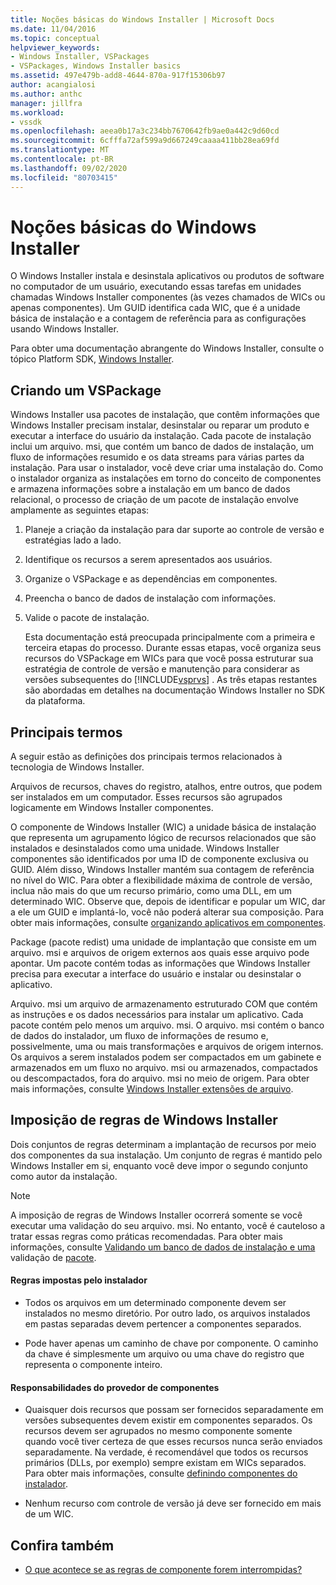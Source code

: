 ```yaml
---
title: Noções básicas do Windows Installer | Microsoft Docs
ms.date: 11/04/2016
ms.topic: conceptual
helpviewer_keywords:
- Windows Installer, VSPackages
- VSPackages, Windows Installer basics
ms.assetid: 497e479b-add8-4644-870a-917f15306b97
author: acangialosi
ms.author: anthc
manager: jillfra
ms.workload:
- vssdk
ms.openlocfilehash: aeea0b17a3c234bb7670642fb9ae0a442c9d60cd
ms.sourcegitcommit: 6cfffa72af599a9d667249caaaa411bb28ea69fd
ms.translationtype: MT
ms.contentlocale: pt-BR
ms.lasthandoff: 09/02/2020
ms.locfileid: "80703415"
---
```

# <a name="windows-installer-basics"></a>Noções básicas do Windows Installer
O Windows Installer instala e desinstala aplicativos ou produtos de software no computador de um usuário, executando essas tarefas em unidades chamadas Windows Installer componentes (às vezes chamados de WICs ou apenas componentes). Um GUID identifica cada WIC, que é a unidade básica de instalação e a contagem de referência para as configurações usando Windows Installer.

 Para obter uma documentação abrangente do Windows Installer, consulte o tópico Platform SDK, [Windows Installer](/previous-versions/2kt85ked(v=vs.120)).

## <a name="authoring-a-vspackage"></a>Criando um VSPackage
 Windows Installer usa pacotes de instalação, que contêm informações que Windows Installer precisam instalar, desinstalar ou reparar um produto e executar a interface do usuário da instalação. Cada pacote de instalação inclui um arquivo. msi, que contém um banco de dados de instalação, um fluxo de informações resumido e os data streams para várias partes da instalação. Para usar o instalador, você deve criar uma instalação do. Como o instalador organiza as instalações em torno do conceito de componentes e armazena informações sobre a instalação em um banco de dados relacional, o processo de criação de um pacote de instalação envolve amplamente as seguintes etapas:

1. Planeje a criação da instalação para dar suporte ao controle de versão e estratégias lado a lado.

2. Identifique os recursos a serem apresentados aos usuários.

3. Organize o VSPackage e as dependências em componentes.

4. Preencha o banco de dados de instalação com informações.

5. Valide o pacote de instalação.

   Esta documentação está preocupada principalmente com a primeira e terceira etapas do processo. Durante essas etapas, você organiza seus recursos do VSPackage em WICs para que você possa estruturar sua estratégia de controle de versão e manutenção para considerar as versões subsequentes do [!INCLUDE[vsprvs](../../code-quality/includes/vsprvs_md.md)] . As três etapas restantes são abordadas em detalhes na documentação Windows Installer no SDK da plataforma.

## <a name="key-terms"></a>Principais termos
 A seguir estão as definições dos principais termos relacionados à tecnologia de Windows Installer.

 Arquivos de recursos, chaves do registro, atalhos, entre outros, que podem ser instalados em um computador. Esses recursos são agrupados logicamente em Windows Installer componentes.

 O componente de Windows Installer (WIC) a unidade básica de instalação que representa um agrupamento lógico de recursos relacionados que são instalados e desinstalados como uma unidade. Windows Installer componentes são identificados por uma ID de componente exclusiva ou GUID. Além disso, Windows Installer mantém sua contagem de referência no nível do WIC. Para obter a flexibilidade máxima de controle de versão, inclua não mais do que um recurso primário, como uma DLL, em um determinado WIC. Observe que, depois de identificar e popular um WIC, dar a ele um GUID e implantá-lo, você não poderá alterar sua composição. Para obter mais informações, consulte [organizando aplicativos em componentes](/windows/desktop/Msi/organizing-applications-into-components).

 Package (pacote redist) uma unidade de implantação que consiste em um arquivo. msi e arquivos de origem externos aos quais esse arquivo pode apontar. Um pacote contém todas as informações que Windows Installer precisa para executar a interface do usuário e instalar ou desinstalar o aplicativo.

 Arquivo. msi um arquivo de armazenamento estruturado COM que contém as instruções e os dados necessários para instalar um aplicativo. Cada pacote contém pelo menos um arquivo. msi. O arquivo. msi contém o banco de dados do instalador, um fluxo de informações de resumo e, possivelmente, uma ou mais transformações e arquivos de origem internos. Os arquivos a serem instalados podem ser compactados em um gabinete e armazenados em um fluxo no arquivo. msi ou armazenados, compactados ou descompactados, fora do arquivo. msi no meio de origem. Para obter mais informações, consulte [Windows Installer extensões de arquivo](/windows/desktop/Msi/windows-installer-file-extensions).

## <a name="windows-installer-rules-enforcement"></a>Imposição de regras de Windows Installer
 Dois conjuntos de regras determinam a implantação de recursos por meio dos componentes da sua instalação. Um conjunto de regras é mantido pelo Windows Installer em si, enquanto você deve impor o segundo conjunto como autor da instalação.

> [!NOTE]
> A imposição de regras de Windows Installer ocorrerá somente se você executar uma validação do seu arquivo. msi. No entanto, você é cauteloso a tratar essas regras como práticas recomendadas. Para obter mais informações, consulte [Validando um banco de dados de instalação e uma](/windows/desktop/Msi/validating-an-installation-database) validação de [pacote](/windows/desktop/Msi/package-validation).

#### <a name="installer-enforced-rules"></a>Regras impostas pelo instalador

- Todos os arquivos em um determinado componente devem ser instalados no mesmo diretório. Por outro lado, os arquivos instalados em pastas separadas devem pertencer a componentes separados.

- Pode haver apenas um caminho de chave por componente. O caminho da chave é simplesmente um arquivo ou uma chave do registro que representa o componente inteiro.

#### <a name="component-provider-responsibilities"></a>Responsabilidades do provedor de componentes

- Quaisquer dois recursos que possam ser fornecidos separadamente em versões subsequentes devem existir em componentes separados. Os recursos devem ser agrupados no mesmo componente somente quando você tiver certeza de que esses recursos nunca serão enviados separadamente. Na verdade, é recomendável que todos os recursos primários (DLLs, por exemplo) sempre existam em WICs separados. Para obter mais informações, consulte [definindo componentes do instalador](/windows/desktop/Msi/defining-installer-components).

- Nenhum recurso com controle de versão já deve ser fornecido em mais de um WIC.

## <a name="see-also"></a>Confira também
- [O que acontece se as regras de componente forem interrompidas?](/windows/desktop/Msi/what-happens-if-the-component-rules-are-broken)

